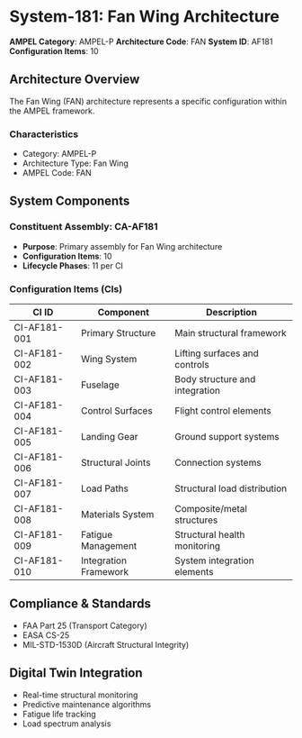 # System-181: Fan Wing Architecture

**AMPEL Category**: AMPEL-P
**Architecture Code**: FAN
**System ID**: AF181
**Configuration Items**: 10

## Architecture Overview

The Fan Wing (FAN) architecture represents a specific configuration within the AMPEL framework.

### Characteristics
- Category: AMPEL-P
- Architecture Type: Fan Wing
- AMPEL Code: FAN

## System Components

### Constituent Assembly: CA-AF181
- **Purpose**: Primary assembly for Fan Wing architecture
- **Configuration Items**: 10
- **Lifecycle Phases**: 11 per CI

### Configuration Items (CIs)

| CI ID | Component | Description |
|-------|-----------|-------------|
| CI-AF181-001 | Primary Structure | Main structural framework |
| CI-AF181-002 | Wing System | Lifting surfaces and controls |
| CI-AF181-003 | Fuselage | Body structure and integration |
| CI-AF181-004 | Control Surfaces | Flight control elements |
| CI-AF181-005 | Landing Gear | Ground support systems |
| CI-AF181-006 | Structural Joints | Connection systems |
| CI-AF181-007 | Load Paths | Structural load distribution |
| CI-AF181-008 | Materials System | Composite/metal structures |
| CI-AF181-009 | Fatigue Management | Structural health monitoring |
| CI-AF181-010 | Integration Framework | System integration elements |

## Compliance & Standards
- FAA Part 25 (Transport Category)
- EASA CS-25
- MIL-STD-1530D (Aircraft Structural Integrity)

## Digital Twin Integration
- Real-time structural monitoring
- Predictive maintenance algorithms
- Fatigue life tracking
- Load spectrum analysis
